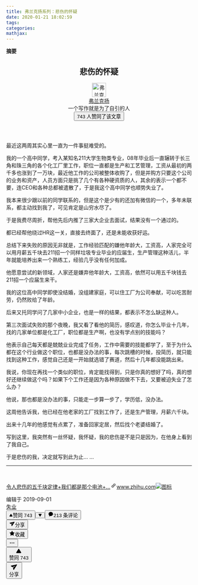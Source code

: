 ```yaml
---
title: 弗兰克扬系列：悲伤的怀疑
date: 2020-01-21 18:02:59
tags:
categories:
mathjax:
---
```

**摘要**
<!--more-->

<article class="Post-Main Post-NormalMain" tabindex="-1"><header class="Post-Header"><h1 class="Post-Title">悲伤的怀疑</h1><div class="Post-Author"><div class="AuthorInfo" itemprop="author" itemscope="" itemtype="http://schema.org/Person"><meta itemprop="name" content="弗兰克扬"><meta itemprop="image" content="https://pic3.zhimg.com/v2-3647c81a5a6f8c02183e7f433903440b_l.jpg"><meta itemprop="url" content="https://www.zhihu.com/people/fu-lan-ke-yang"><meta itemprop="zhihu:followerCount"><span class="UserLink AuthorInfo-avatarWrapper"><div class="Popover"><div id="Popover1-toggle" aria-haspopup="true" aria-expanded="false" aria-owns="Popover1-content"><a class="UserLink-link" data-za-detail-view-element_name="User" target="_blank" href="//www.zhihu.com/people/fu-lan-ke-yang"><img class="Avatar Avatar--round AuthorInfo-avatar" width="38" height="38" src="https://pic3.zhimg.com/v2-3647c81a5a6f8c02183e7f433903440b_xs.jpg" srcset="https://pic3.zhimg.com/v2-3647c81a5a6f8c02183e7f433903440b_l.jpg 2x" alt="弗兰克扬"></a></div></div></span><div class="AuthorInfo-content"><div class="AuthorInfo-head"><span class="UserLink AuthorInfo-name"><div class="Popover"><div id="Popover2-toggle" aria-haspopup="true" aria-expanded="false" aria-owns="Popover2-content"><a class="UserLink-link" data-za-detail-view-element_name="User" target="_blank" href="//www.zhihu.com/people/fu-lan-ke-yang">弗兰克扬</a></div></div></span></div><div class="AuthorInfo-detail"><div class="AuthorInfo-badge"><div class="ztext AuthorInfo-badgeText">一个写作就是为了自引的人</div></div></div></div></div></div><div><span class="Voters"><button type="button" class="Button Button--plain">743 人<!-- -->赞同了该文章</button></span></div></header><div class="Post-RichTextContainer"><div class="RichText ztext Post-RichText"><p>最近这两周其实心里一直为一件事挺难受的。</p><p>我的一个高中同学，考入某知名211大学生物类专业，08年毕业后一直辗转于长三角和珠三角的各个化工厂里工作，职位一直都是生产和工艺管理，工资从最初的两千多也涨到了一万块，最近他工作的公司被整体收购了，但是并购方只要这个公司的业务和资产，人员方面只是挑了几个有各种硬资质的人，其余的表示一个都不要，连CEO和各种总都被遣散了，于是我这个高中同学也顺势失业了。</p><p>我本来很少跟以前的同学联系的，但是这个是少有的还加有微信的一个，多年未联系，都主动找到我了，可见肯定是山穷水尽了。</p><p>于是我费尽周折，帮他先后内推了三家大企业去面试，结果没有一个通过的。</p><p>都已经帮他绕过HR这一关，直接去终面了，还是未能收获好运。</p><p>总结下来失败的原因无非就是，工作经验匹配的嫌他年龄大，工资高，人家完全可以用月薪五千块去211招一个同样垃圾专业毕业的应届生，生产管理这种活儿，半年就能培养出来一个熟练工，经验几乎没有任何加成。</p><p>他愿意尝试的新领域，人家还是嫌弃他年龄大，工资高，依然可以用五千块钱去211招一个应届生来干。</p><p>我的这位高中同学即使没结婚，没组建家庭，可以住工厂为公司奉献，可以吃苦耐劳，仍然败给了年龄。</p><p>后来又托同学问了几家中小企业，也是一样的结果，都表示不怎么缺这种人。</p><p>第三次面试失败的那个夜晚，我又看了看他的简历，感叹道，你怎么毕业十几年，找的几家单位都是化工厂，职位都是生产啊，也没有学点别的技能吗？</p><p>他表示自己每天都是兢兢业业完成了任务，工作中需要的技能都学了，至于为什么都在这个行业做这个职位，也都是没办法的事，每次跳槽的时候，投简历，就只能找到这种工作，感觉自己还是一开始就选错了赛道，然后十几年都没能跳出来。</p><p>我说，你现在再找一个类似的职位，肯定能找得到，只是你真的想好了吗，真的想好还继续做这个吗？如果下个工作还是因为各种原因做不下去，又要被迫失业了怎么办？</p><p>他说，那也都是没办法的事，只能走一步算一步了，学历低，没办法。</p><p>这周他告诉我，他已经在他老家的工厂找到工作了，还是生产管理，月薪六千块。</p><p>出来十几年的他感觉有点累了，准备回家定居，然后找个老婆结婚了。</p><p>写到这里，我突然有一丝怀疑，我怀疑，我的悲伤是不是只是因为，在他身上看到了我自己。</p><p>于是悲伤的我，决定就写到此为止... ...</p><hr><p class="ztext-empty-paragraph"><br></p><a target="_blank" href="http://www.zhihu.com/pin/1151289415488999424" data-draft-node="block" data-draft-type="link-card" data-image="https://zhstatic.zhihu.com/assets/zhihu/editor/zhihu-card-default.svg" class="LinkCard LinkCard--hasImage"><span class="LinkCard-backdrop" style="background-image:url(https://zhstatic.zhihu.com/assets/zhihu/editor/zhihu-card-default.svg)"></span><span class="LinkCard-content"><span class="LinkCard-text"><span class="LinkCard-title" data-text="true">令人悲伤的五千块定律+我们都是那个电池+…</span><span class="LinkCard-meta"><span style="display:inline-flex;align-items:center"><svg class="Zi Zi--InsertLink" fill="currentColor" viewBox="0 0 24 24" width="17" height="17"><path d="M6.77 17.23c-.905-.904-.94-2.333-.08-3.193l3.059-3.06-1.192-1.19-3.059 3.058c-1.489 1.489-1.427 3.954.138 5.519s4.03 1.627 5.519.138l3.059-3.059-1.192-1.192-3.059 3.06c-.86.86-2.289.824-3.193-.08zm3.016-8.673l1.192 1.192 3.059-3.06c.86-.86 2.289-.824 3.193.08.905.905.94 2.334.08 3.194l-3.059 3.06 1.192 1.19 3.059-3.058c1.489-1.489 1.427-3.954-.138-5.519s-4.03-1.627-5.519-.138L9.786 8.557zm-1.023 6.68c.33.33.863.343 1.177.029l5.34-5.34c.314-.314.3-.846-.03-1.176-.33-.33-.862-.344-1.176-.03l-5.34 5.34c-.314.314-.3.846.03 1.177z" fill-rule="evenodd"></path></svg></span>www.zhihu.com</span></span><span class="LinkCard-imageCell"><img class="LinkCard-image LinkCard-image--square" alt="图标" src="https://zhstatic.zhihu.com/assets/zhihu/editor/zhihu-card-default.svg"></span></span></a><p></p></div></div><div class="ContentItem-time">编辑于 2019-09-01</div><div class="Post-topicsAndReviewer"><div class="TopicList Post-Topics"><div class="Tag Topic" data-za-detail-view-path-module="TopicItem" data-za-extra-module="{&quot;card&quot;:{&quot;content&quot;:{&quot;type&quot;:&quot;Topic&quot;,&quot;token&quot;:&quot;19560925&quot;}}}"><span class="Tag-content"><a class="TopicLink" href="//www.zhihu.com/topic/19560925" target="_blank"><div class="Popover"><div id="Popover3-toggle" aria-haspopup="true" aria-expanded="false" aria-owns="Popover3-content">失业</div></div></a></span></div></div></div><div><div class="Sticky RichContent-actions is-fixed is-bottom" style="width: 690px; bottom: 0px; left: 16px;"><div class="ContentItem-actions" data-za-detail-view-path-module="BottomBar" data-za-extra-module="{&quot;card&quot;:{&quot;content&quot;:{&quot;type&quot;:&quot;Post&quot;,&quot;id&quot;:&quot;80629233&quot;}}}"><span><button aria-label="赞同 743" type="button" class="Button VoteButton VoteButton--up"><span style="display:inline-flex;align-items:center"><svg class="Zi Zi--TriangleUp VoteButton-TriangleUp" fill="currentColor" viewBox="0 0 24 24" width="10" height="10"><path d="M2 18.242c0-.326.088-.532.237-.896l7.98-13.203C10.572 3.57 11.086 3 12 3c.915 0 1.429.571 1.784 1.143l7.98 13.203c.15.364.236.57.236.896 0 1.386-.875 1.9-1.955 1.9H3.955c-1.08 0-1.955-.517-1.955-1.9z" fill-rule="evenodd"></path></svg></span>赞同 743</button><button aria-label="反对" type="button" class="Button VoteButton VoteButton--down"><span style="display:inline-flex;align-items:center"><svg class="Zi Zi--TriangleDown" fill="currentColor" viewBox="0 0 24 24" width="10" height="10"><path d="M20.044 3H3.956C2.876 3 2 3.517 2 4.9c0 .326.087.533.236.896L10.216 19c.355.571.87 1.143 1.784 1.143s1.429-.572 1.784-1.143l7.98-13.204c.149-.363.236-.57.236-.896 0-1.386-.876-1.9-1.956-1.9z" fill-rule="evenodd"></path></svg></span></button></span><button type="button" class="Button BottomActions-CommentBtn Button--plain Button--withIcon Button--withLabel"><span style="display:inline-flex;align-items:center"><svg class="Zi Zi--Comment Button-zi" fill="currentColor" viewBox="0 0 24 24" width="1.2em" height="1.2em"><path d="M10.241 19.313a.97.97 0 0 0-.77.2 7.908 7.908 0 0 1-3.772 1.482.409.409 0 0 1-.38-.637 5.825 5.825 0 0 0 1.11-2.237.605.605 0 0 0-.227-.59A7.935 7.935 0 0 1 3 11.25C3 6.7 7.03 3 12 3s9 3.7 9 8.25-4.373 9.108-10.759 8.063z" fill-rule="evenodd"></path></svg></span>213 条评论</button><div class="Popover ShareMenu"><div class="ShareMenu-toggler" id="Popover4-toggle" aria-haspopup="true" aria-expanded="false" aria-owns="Popover4-content"><button type="button" class="Button Button--plain Button--withIcon Button--withLabel"><span style="display:inline-flex;align-items:center"><svg class="Zi Zi--Share Button-zi" fill="currentColor" viewBox="0 0 24 24" width="1.2em" height="1.2em"><path d="M2.931 7.89c-1.067.24-1.275 1.669-.318 2.207l5.277 2.908 8.168-4.776c.25-.127.477.198.273.39L9.05 14.66l.927 5.953c.18 1.084 1.593 1.376 2.182.456l9.644-15.242c.584-.892-.212-2.029-1.234-1.796L2.93 7.89z" fill-rule="evenodd"></path></svg></span>分享</button></div></div><button type="button" class="Button ContentItem-action Button--plain Button--withIcon Button--withLabel"><span style="display:inline-flex;align-items:center"><svg class="Zi Zi--Star Button-zi" fill="currentColor" viewBox="0 0 24 24" width="1.2em" height="1.2em"><path d="M5.515 19.64l.918-5.355-3.89-3.792c-.926-.902-.639-1.784.64-1.97L8.56 7.74l2.404-4.871c.572-1.16 1.5-1.16 2.072 0L15.44 7.74l5.377.782c1.28.186 1.566 1.068.64 1.97l-3.89 3.793.918 5.354c.219 1.274-.532 1.82-1.676 1.218L12 18.33l-4.808 2.528c-1.145.602-1.896.056-1.677-1.218z" fill-rule="evenodd"></path></svg></span>收藏</button><div class="Post-ActionMenuButton"><div class="Popover"><div id="Popover5-toggle" aria-haspopup="true" aria-expanded="false" aria-owns="Popover5-content"><button type="button" class="Button Button--plain Button--withIcon Button--iconOnly"><span style="display:inline-flex;align-items:center"><svg class="Zi Zi--Dots Button-zi" fill="currentColor" viewBox="0 0 24 24" width="1.2em" height="1.2em"><path d="M5 14a2 2 0 1 1 0-4 2 2 0 0 1 0 4zm7 0a2 2 0 1 1 0-4 2 2 0 0 1 0 4zm7 0a2 2 0 1 1 0-4 2 2 0 0 1 0 4z" fill-rule="evenodd"></path></svg></span></button></div></div></div></div><div class="Post-SideActions" style="opacity: 1;"><button class="like"><div class="Post-SideActions-icon"><svg class="Zi Zi--TriangleUp Post-SideActions-upIcon" fill="currentColor" viewBox="0 0 24 24" width="16" height="16"><path d="M2 18.242c0-.326.088-.532.237-.896l7.98-13.203C10.572 3.57 11.086 3 12 3c.915 0 1.429.571 1.784 1.143l7.98 13.203c.15.364.236.57.236.896 0 1.386-.875 1.9-1.955 1.9H3.955c-1.08 0-1.955-.517-1.955-1.9z" fill-rule="evenodd"></path></svg></div><div class="likeCount"><div class="likeCount-inner" data-previous="已赞同 744">赞同 743</div></div></button><div class="Popover ShareMenu"><div class="ShareMenu-toggler" id="Popover11-toggle" aria-haspopup="true" aria-expanded="false" aria-owns="Popover11-content"><button><div class="Post-SideActions-icon"><span style="display: inline-flex; align-items: center;"><svg class="Zi Zi--Share" fill="currentColor" viewBox="0 0 24 24" width="20" height="20"><path d="M2.931 7.89c-1.067.24-1.275 1.669-.318 2.207l5.277 2.908 8.168-4.776c.25-.127.477.198.273.39L9.05 14.66l.927 5.953c.18 1.084 1.593 1.376 2.182.456l9.644-15.242c.584-.892-.212-2.029-1.234-1.796L2.93 7.89z" fill-rule="evenodd"></path></svg></span></div>分享</button></div></div></div></div><div class="Sticky--holder" style="position: static; top: auto; right: auto; bottom: 0px; left: 0px; display: block; float: none; margin: 0px 0px 10px; height: 54px;"></div></div></article>